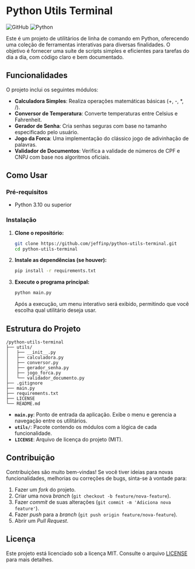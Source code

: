 # Python Utils Terminal

![GitHub](https://img.shields.io/github/license/jeffinp/python-utils-terminal) ![Python](https://img.shields.io/badge/python-3.10%2B-blue)

Este é um projeto de utilitários de linha de comando em Python, oferecendo uma coleção de ferramentas interativas para diversas finalidades. O objetivo é fornecer uma suíte de scripts simples e eficientes para tarefas do dia a dia, com código claro e bem documentado.

## Funcionalidades

O projeto inclui os seguintes módulos:

- **Calculadora Simples**: Realiza operações matemáticas básicas (+, -, *, /).
- **Conversor de Temperatura**: Converte temperaturas entre Celsius e Fahrenheit.
- **Gerador de Senha**: Cria senhas seguras com base no tamanho especificado pelo usuário.
- **Jogo da Forca**: Uma implementação do clássico jogo de adivinhação de palavras.
- **Validador de Documentos**: Verifica a validade de números de CPF e CNPJ com base nos algoritmos oficiais.

## Como Usar

### Pré-requisitos

- Python 3.10 ou superior

### Instalação

1.  **Clone o repositório:**
    ```bash
    git clone https://github.com/jeffinp/python-utils-terminal.git
    cd python-utils-terminal
    ```

2.  **Instale as dependências (se houver):**
    ```bash
    pip install -r requirements.txt
    ```

3.  **Execute o programa principal:**
    ```bash
    python main.py
    ```

    Após a execução, um menu interativo será exibido, permitindo que você escolha qual utilitário deseja usar.

## Estrutura do Projeto

```
/python-utils-terminal
├── utils/
│   ├── __init__.py
│   ├── calculadora.py
│   ├── conversor.py
│   ├── gerador_senha.py
│   ├── jogo_forca.py
│   └── validador_documento.py
├── .gitignore
├── main.py
├── requirements.txt
├── LICENSE
└── README.md
```

- **`main.py`**: Ponto de entrada da aplicação. Exibe o menu e gerencia a navegação entre os utilitários.
- **`utils/`**: Pacote contendo os módulos com a lógica de cada funcionalidade.
- **`LICENSE`**: Arquivo de licença do projeto (MIT).

## Contribuição

Contribuições são muito bem-vindas! Se você tiver ideias para novas funcionalidades, melhorias ou correções de bugs, sinta-se à vontade para:

1.  Fazer um *fork* do projeto.
2.  Criar uma nova *branch* (`git checkout -b feature/nova-feature`).
3.  Fazer *commit* de suas alterações (`git commit -m 'Adiciona nova feature'`).
4.  Fazer *push* para a *branch* (`git push origin feature/nova-feature`).
5.  Abrir um *Pull Request*.

## Licença

Este projeto está licenciado sob a licença MIT. Consulte o arquivo [LICENSE](LICENSE) para mais detalhes.
